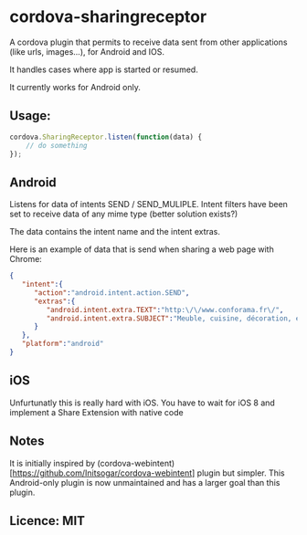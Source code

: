 # cordova-sharingreceptor

A cordova plugin that permits to receive data sent from other applications (like urls, images...), for Android and IOS.

It handles cases where app is started or resumed.

It currently works for Android only.


## Usage:

```javascript
cordova.SharingReceptor.listen(function(data) {
    // do something
});
```

## Android

Listens for data of intents SEND / SEND_MULIPLE.
Intent filters have been set to receive data of any mime type (better solution exists?)

The data contains the intent name and the intent extras.

Here is an example of data that is send when sharing a web page with Chrome:

```json
{  
   "intent":{  
      "action":"android.intent.action.SEND",
      "extras":{  
         "android.intent.extra.TEXT":"http:\/\/www.conforama.fr\/",
         "android.intent.extra.SUBJECT":"Meuble, cuisine, décoration, électroménager, image et son, informatique : Conforama, c'est bon de changer - Conforama"
      }
   },
   "platform":"android"
}

```


## iOS

Unfurtunatly this is really hard with iOS. You have to wait for iOS 8 and implement a Share Extension with native code


## Notes


It is initially inspired by (cordova-webintent)[https://github.com/Initsogar/cordova-webintent] plugin but simpler.
This Android-only plugin is now unmaintained and has a larger goal than this plugin.


## Licence: MIT
